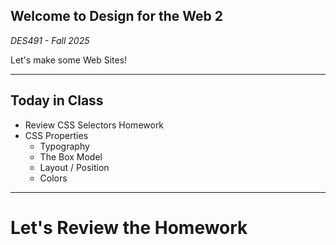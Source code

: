 ## Welcome to **Design for the Web 2**

_DES491 - Fall 2025_

Let's make some Web Sites!

---

## Today in Class

- Review CSS Selectors Homework
- CSS Properties
  - Typography
  - The Box Model
  - Layout / Position
  - Colors

---

# Let's Review the Homework